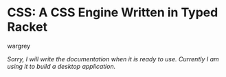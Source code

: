 # CSS: A CSS Engine Written in Typed Racket

wargrey

_Sorry, I will write the documentation when it is ready to use.
Currently I am using it to build a desktop application._
